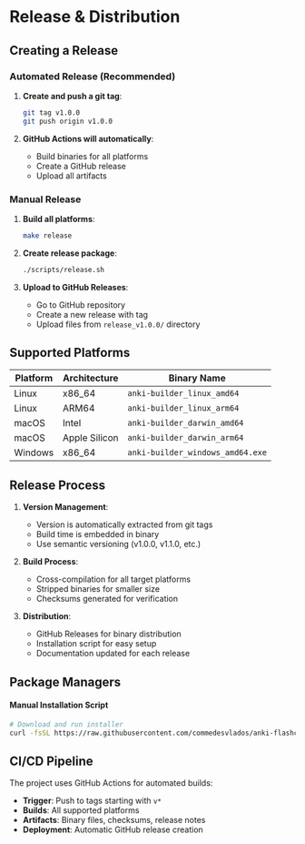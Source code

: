 # Release & Distribution

## Creating a Release

### Automated Release (Recommended)

1. **Create and push a git tag**:
   ```bash
   git tag v1.0.0
   git push origin v1.0.0
   ```

2. **GitHub Actions will automatically**:
   - Build binaries for all platforms
   - Create a GitHub release
   - Upload all artifacts

### Manual Release

1. **Build all platforms**:
   ```bash
   make release
   ```

2. **Create release package**:
   ```bash
   ./scripts/release.sh
   ```

3. **Upload to GitHub Releases**:
   - Go to GitHub repository
   - Create a new release with tag
   - Upload files from `release_v1.0.0/` directory

## Supported Platforms

| Platform | Architecture | Binary Name |
|----------|--------------|-------------|
| Linux | x86_64 | `anki-builder_linux_amd64` |
| Linux | ARM64 | `anki-builder_linux_arm64` |
| macOS | Intel | `anki-builder_darwin_amd64` |
| macOS | Apple Silicon | `anki-builder_darwin_arm64` |
| Windows | x86_64 | `anki-builder_windows_amd64.exe` |

## Release Process

1. **Version Management**:
   - Version is automatically extracted from git tags
   - Build time is embedded in binary
   - Use semantic versioning (v1.0.0, v1.1.0, etc.)

2. **Build Process**:
   - Cross-compilation for all target platforms
   - Stripped binaries for smaller size
   - Checksums generated for verification

3. **Distribution**:
   - GitHub Releases for binary distribution
   - Installation script for easy setup
   - Documentation updated for each release

## Package Managers

#### Manual Installation Script
```bash
# Download and run installer
curl -fsSL https://raw.githubusercontent.com/commedesvlados/anki-flashcards-autogen-cli/main/scripts/install.sh | bash
```

## CI/CD Pipeline

The project uses GitHub Actions for automated builds:

- **Trigger**: Push to tags starting with `v*`
- **Builds**: All supported platforms
- **Artifacts**: Binary files, checksums, release notes
- **Deployment**: Automatic GitHub release creation 